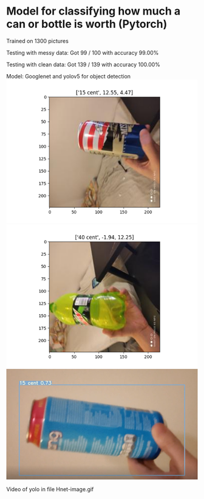 # Model for classifying how much a can or bottle is worth (Pytorch)
Trained on 1300 pictures

Testing with messy data:    Got 99 / 100 with accuracy 99.00%

Testing with clean data:    Got 139 / 139 with accuracy 100.00%

Model: Googlenet and yolov5 for object detection
![alt text](https://github.com/LaihoE/PanttiCV/blob/main/15_cent_example.png?raw=true)
![alt text](https://github.com/LaihoE/PanttiCV/blob/main/40_cent_example.png?raw=true)
![alt text](https://github.com/LaihoE/PanttiCV/blob/main/yolopic.png?raw=true)

Video of yolo in file Hnet-image.gif
